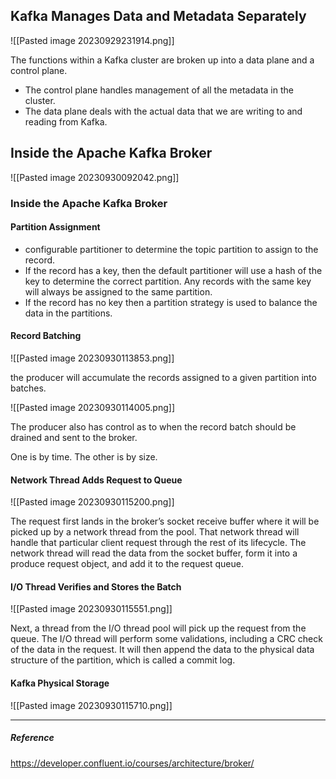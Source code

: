 
## Kafka Manages Data and Metadata Separately

![[Pasted image 20230929231914.png]]

The functions within a Kafka cluster are broken up into a data plane and a control plane. 

- The control plane handles management of all the metadata in the cluster. 
-  The data plane deals with the actual data that we are writing to and reading from Kafka.

## Inside the Apache Kafka Broker

![[Pasted image 20230930092042.png]]

### Inside the Apache Kafka Broker

#### Partition Assignment

- configurable partitioner to determine the topic partition to assign to the record. 
- If the record has a key, then the default partitioner will use a hash of the key to determine the correct partition. Any records with the same key will always be assigned to the same partition. 
- If the record has no key then a partition strategy is used to balance the data in the partitions.

#### Record Batching

![[Pasted image 20230930113853.png]]

the producer will accumulate the records assigned to a given partition into batches.

![[Pasted image 20230930114005.png]]

The producer also has control as to when the record batch should be drained and sent to the broker.

One is by time. The other is by size.

#### Network Thread Adds Request to Queue

![[Pasted image 20230930115200.png]]

The request first lands in the broker’s socket receive buffer where it will be picked up by a network thread from the pool. That network thread will handle that particular client request through the rest of its lifecycle. The network thread will read the data from the socket buffer, form it into a produce request object, and add it to the request queue.

#### I/O Thread Verifies and Stores the Batch

![[Pasted image 20230930115551.png]]

Next, a thread from the I/O thread pool will pick up the request from the queue. The I/O thread will perform some validations, including a CRC check of the data in the request. It will then append the data to the physical data structure of the partition, which is called a commit log.

#### Kafka Physical Storage

![[Pasted image 20230930115710.png]]


----
##### Reference
https://developer.confluent.io/courses/architecture/broker/